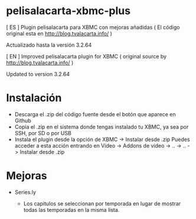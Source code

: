 pelisalacarta-xbmc-plus
=======================

[ ES ]
Plugin pelisalacarta para XBMC con mejoras añadidas ( El código original esta en http://blog.tvalacarta.info/ )

Actualizado hasta la versión 3.2.64

[ EN ]
Improved pelisalacarta plugin for XBMC ( original source by http://blog.tvalacarta.info/ )

Updated to version 3.2.64


Instalación
===========
- Descarga el .zip del código fuente desde el botón que aparece en Github
- Copia el .zip en el sistema donde tengas instalado tu XBMC, ya sea por SSH, por SD o por USB
- Instala el plugin desde la opción de XBMC -> Instalar desde .zip
Puedes acceder a esta acción entrando en Video -> Addons de video -> .. -> .. -> Instalar desde .zip

Mejoras
============

- Series.ly

  - Los capitulos se seleccionan por temporada en lugar de mostrar todas las temporadas en la misma lista.
